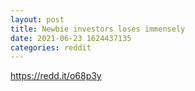 ```yaml
--- 
layout: post 
title: Newbie investors loses immensely 
date: 2021-06-23 1624437135 
categories: reddit 
--- 
```

https://redd.it/o68p3y